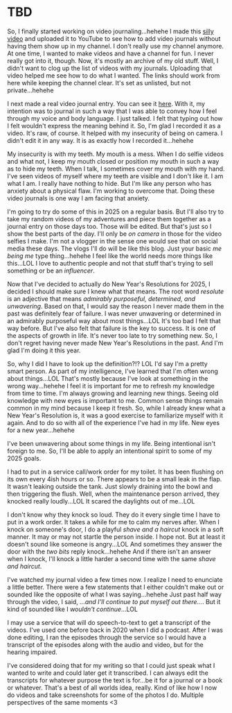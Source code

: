 # TBD

So, I finally started working on video journaling...hehehe I made this [silly video](https://youtube.com/shorts/p3yoVC4sbEA) and uploaded it to YouTube to see how to add video journals without having them show up in my channel. I don't really use my channel anymore. At one time, I wanted to make videos and have a channel for fun. I never really got into it, though. Now, it's mostly an archive of my old stuff. Well, I didn't want to clog up the list of videos with my journals. Uploading that video helped me see how to do what I wanted. The links should work from here while keeping the channel clear. It's set as unlisted, but not private...hehehe

I next made a real video journal entry. You can see it [here](https://youtu.be/4yZntHjLNvw). With it, my intention was to journal in such a way that I was able to convey how I feel through my voice and body language. I just talked. I felt that typing out how I felt wouldn't express the meaning behind it. So, I'm glad I recorded it as a video. It's raw, of course. It helped with my insecurity of being on camera. I didn't edit it in any way. It is as exactly how I recorded it...hehehe

My insecurity is with my teeth. My mouth is a mess. When I do selfie videos and what not, I keep my mouth closed or position my mouth in such a way as to hide my teeth. When I talk, I sometimes cover my mouth with my hand. I've seen videos of myself where my teeth are visible and I don't like it. I am what I am. I really have nothing to hide. But I'm like any person who has anxiety about a physical flaw. I'm working to overcome that. Doing these video journals is one way I am facing that anxiety.

I'm going to try do some of this in 2025 on a regular basis. But I'll also try to take my random videos of my adventures and piece them together as a journal entry on those days too. Those will be edited. But that's just so I show the best parts of the day. I'll only be *on camera* in those for the video selfies I make. I'm not a vlogger in the sense one would see that on social media these days. The vlogs I'll do will be like this blog. Just your basic *me being me* type thing...hehehe I feel like the world needs more things like this...LOL I love to authentic people and not that stuff that's trying to sell something or be an *influencer*.

Now that I've decided to actually do New Year's Resolutions for 2025, I decided I should make sure I knew what that means. The root word *resolute* is an adjective that means *admirably purposeful, determined, and unwavering*. Based on that, I would say the reason I never made them in the past was definitely fear of failure. I was never unwavering or determined in an admirably purposeful way about most things...LOL It's too bad I felt that way before. But I've also felt that failure is the key to success. It is one of the aspects of growth in life. It's never too late to try something new. So, I don't regret having never made New Year's Resolutions in the past. And I'm glad I'm doing it this year.

So, why I did I have to look up the definition?!? LOL I'd say I'm a pretty smart person. As part of my intelligence, I've learned that I'm often wrong about things...LOL That's mostly because I've look at something in the wrong way...hehehe I feel it is important for me to refresh my knowledge from time to time. I'm always growing and learning new things. Seeing old knowledge with new eyes is important to me. Common sense things remain common in my mind because I keep it fresh. So, while I already knew what a New Year's Resolution is, it was a good exercise to familiarize myself with it again. And to do so with all of the experience I've had in my life. New eyes for a new year...hehehe

I've been unwavering about some things in my life. Being intentional isn't foreign to me. So, I'll be able to apply an intentional spirit to some of my 2025 goals.

I had to put in a service call/work order for my toilet. It has been flushing on its own every 4ish hours or so. There appears to be a small leak in the flap. It wasn't leaking outside the tank. Just slowly draining into the bowl and then triggering the flush. Well, when the maintenance person arrived, they knocked really loudly...LOL It scared the daylights out of me...LOL

I don't know why they knock so loud. They do it every single time I have to put in a work order. It takes a while for me to calm my nerves after. When I knock on someone's door, I do a playful *shave and a haircut* knock in a soft manner. It may or may not startle the person inside. I hope not. But at least it doesn't sound like someone is angry...LOL And sometimes they answer the door with the *two bits* reply knock...hehehe And if there isn't an answer when I knock, I'll knock a little harder a second time with the same *shave and haircut*.

I've watched my journal video a few times now. I realize I need to enunciate a little better. There were a few statements that I either couldn't make out or sounded like the opposite of what I was saying...hehehe Just past half way through the video, I said, *...and I'll continue to put myself out there...*. But it kind of sounded like I *wouldn't continue*...LOL

I may use a service that will do speech-to-text to get a transcript of the videos. I've used one before back in 2020 when I did a podcast. After I was done editing, I ran the episodes through the service so I would have a transcript of the episodes along with the audio and video, but for the hearing impaired.

I've considered doing that for my writing so that I could just speak what I wanted to write and could later get it transcribed. I can always edit the transcripts for whatever purpose the text is for...be it for a journal or a book or whatever. That's a best of all worlds idea, really. Kind of like how I now do videos and take screenshots for some of the photos I do. Multiple perspectives of the same moments <3

